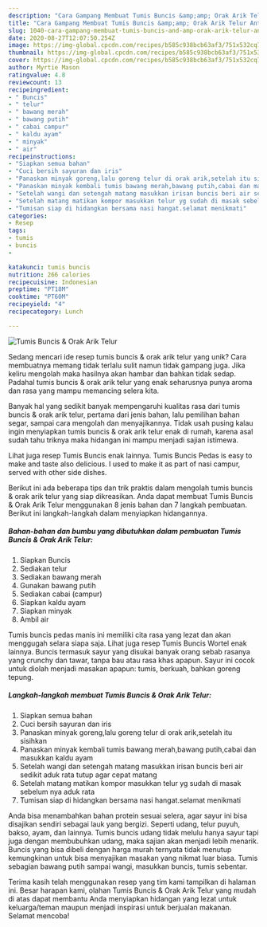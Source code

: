 ```yaml
---
description: "Cara Gampang Membuat Tumis Buncis &amp;amp; Orak Arik Telur Anti Gagal"
title: "Cara Gampang Membuat Tumis Buncis &amp;amp; Orak Arik Telur Anti Gagal"
slug: 1040-cara-gampang-membuat-tumis-buncis-and-amp-orak-arik-telur-anti-gagal
date: 2020-08-27T12:07:50.254Z
image: https://img-global.cpcdn.com/recipes/b585c938bcb63af3/751x532cq70/tumis-buncis-orak-arik-telur-foto-resep-utama.jpg
thumbnail: https://img-global.cpcdn.com/recipes/b585c938bcb63af3/751x532cq70/tumis-buncis-orak-arik-telur-foto-resep-utama.jpg
cover: https://img-global.cpcdn.com/recipes/b585c938bcb63af3/751x532cq70/tumis-buncis-orak-arik-telur-foto-resep-utama.jpg
author: Myrtie Mason
ratingvalue: 4.8
reviewcount: 13
recipeingredient:
- " Buncis"
- " telur"
- " bawang merah"
- " bawang putih"
- " cabai campur"
- " kaldu ayam"
- " minyak"
- " air"
recipeinstructions:
- "Siapkan semua bahan"
- "Cuci bersih sayuran dan iris"
- "Panaskan minyak goreng,lalu goreng telur di orak arik,setelah itu sisihkan"
- "Panaskan minyak kembali tumis bawang merah,bawang putih,cabai dan masukkan kaldu ayam"
- "Setelah wangi dan setengah matang masukkan irisan buncis beri air sedikit aduk rata tutup agar cepat matang"
- "Setelah matang matikan kompor masukkan telur yg sudah di masak sebelum nya aduk rata"
- "Tumisan siap di hidangkan bersama nasi hangat.selamat menikmati"
categories:
- Resep
tags:
- tumis
- buncis
- 

katakunci: tumis buncis  
nutrition: 266 calories
recipecuisine: Indonesian
preptime: "PT18M"
cooktime: "PT60M"
recipeyield: "4"
recipecategory: Lunch

---
```



![Tumis Buncis &amp; Orak Arik Telur](https://img-global.cpcdn.com/recipes/b585c938bcb63af3/751x532cq70/tumis-buncis-orak-arik-telur-foto-resep-utama.jpg)

Sedang mencari ide resep tumis buncis &amp; orak arik telur yang unik? Cara membuatnya memang tidak terlalu sulit namun tidak gampang juga. Jika keliru mengolah maka hasilnya akan hambar dan bahkan tidak sedap. Padahal tumis buncis &amp; orak arik telur yang enak seharusnya punya aroma dan rasa yang mampu memancing selera kita.

Banyak hal yang sedikit banyak mempengaruhi kualitas rasa dari tumis buncis &amp; orak arik telur, pertama dari jenis bahan, lalu pemilihan bahan segar, sampai cara mengolah dan menyajikannya. Tidak usah pusing kalau ingin menyiapkan tumis buncis &amp; orak arik telur enak di rumah, karena asal sudah tahu triknya maka hidangan ini mampu menjadi sajian istimewa.

Lihat juga resep Tumis Buncis enak lainnya. Tumis Buncis Pedas is easy to make and taste also delicious. I used to make it as part of nasi campur, served with other side dishes.


Berikut ini ada beberapa tips dan trik praktis dalam mengolah tumis buncis &amp; orak arik telur yang siap dikreasikan. Anda dapat membuat Tumis Buncis &amp; Orak Arik Telur menggunakan 8 jenis bahan dan 7 langkah pembuatan. Berikut ini langkah-langkah dalam menyiapkan hidangannya.

<!--inarticleads1-->

##### Bahan-bahan dan bumbu yang dibutuhkan dalam pembuatan Tumis Buncis &amp; Orak Arik Telur:

1. Siapkan  Buncis
1. Sediakan  telur
1. Sediakan  bawang merah
1. Gunakan  bawang putih
1. Sediakan  cabai (campur)
1. Siapkan  kaldu ayam
1. Siapkan  minyak
1. Ambil  air


Tumis buncis pedas manis ini memiliki cita rasa yang lezat dan akan menggugah selara siapa saja. Lihat juga resep Tumis Buncis Wortel enak lainnya. Buncis termasuk sayur yang disukai banyak orang sebab rasanya yang crunchy dan tawar, tanpa bau atau rasa khas apapun. Sayur ini cocok untuk diolah menjadi masakan apapun: tumis, berkuah, bahkan goreng tepung. 

<!--inarticleads2-->

##### Langkah-langkah membuat Tumis Buncis &amp; Orak Arik Telur:

1. Siapkan semua bahan
1. Cuci bersih sayuran dan iris
1. Panaskan minyak goreng,lalu goreng telur di orak arik,setelah itu sisihkan
1. Panaskan minyak kembali tumis bawang merah,bawang putih,cabai dan masukkan kaldu ayam
1. Setelah wangi dan setengah matang masukkan irisan buncis beri air sedikit aduk rata tutup agar cepat matang
1. Setelah matang matikan kompor masukkan telur yg sudah di masak sebelum nya aduk rata
1. Tumisan siap di hidangkan bersama nasi hangat.selamat menikmati


Anda bisa menambahkan bahan protein sesuai selera, agar sayur ini bisa disajikan sendiri sebagai lauk yang bergizi. Seperti udang, telur puyuh, bakso, ayam, dan lainnya. Tumis buncis udang tidak melulu hanya sayur tapi juga dengan membubuhkan udang, maka sajian akan menjadi lebih menarik. Buncis yang bisa dibeli dengan harga murah ternyata tidak menutup kemungkinan untuk bisa menyajikan masakan yang nikmat luar biasa. Tumis sebagian bawang putih sampai wangi, masukkan buncis, tumis sebentar. 

Terima kasih telah menggunakan resep yang tim kami tampilkan di halaman ini. Besar harapan kami, olahan Tumis Buncis &amp; Orak Arik Telur yang mudah di atas dapat membantu Anda menyiapkan hidangan yang lezat untuk keluarga/teman maupun menjadi inspirasi untuk berjualan makanan. Selamat mencoba!
